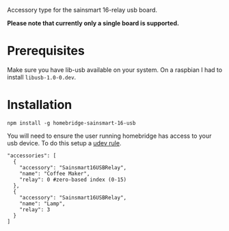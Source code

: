 Accessory type for the sainsmart 16-relay usb board.

**Please note that currently only a single board is supported.**

# Prerequisites

Make sure you have lib-usb available on your system. On a raspbian I had to install `libusb-1.0-0.dev`.

# Installation

`npm install -g homebridge-sainsmart-16-usb`

You will need to ensure the user running homebridge has access to your usb
device. To do this setup a [udev rule](https://github.com/mvines/sainsmart-relay16#udev-rules).

```
"accessories": [
  {
    "accessory": "Sainsmart16USBRelay",
    "name": "Coffee Maker",
    "relay": 0 #zero-based index (0-15)
  },
  {
    "accessory": "Sainsmart16USBRelay",
    "name": "Lamp",
    "relay": 3
  }
]
```
